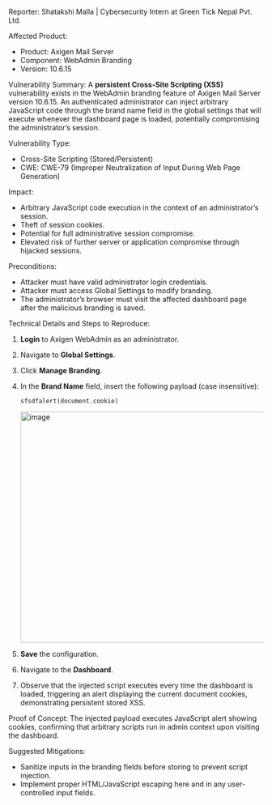 Reporter:
Shatakshi Malla | Cybersecurity Intern at Green Tick Nepal Pvt. Ltd.

Affected Product:
- Product: Axigen Mail Server
- Component: WebAdmin Branding
- Version: 10.6.15

Vulnerability Summary:
A **persistent Cross-Site Scripting (XSS)** vulnerability exists in the WebAdmin branding feature of Axigen Mail Server version 10.6.15. An authenticated administrator can inject arbitrary JavaScript code through the brand name field in the global settings that will execute whenever the dashboard page is loaded, potentially compromising the administrator’s session.

Vulnerability Type:
- Cross-Site Scripting (Stored/Persistent)
- CWE: CWE-79 (Improper Neutralization of Input During Web Page Generation)

Impact:
- Arbitrary JavaScript code execution in the context of an administrator’s session.
- Theft of session cookies.
- Potential for full administrative session compromise.
- Elevated risk of further server or application compromise through hijacked sessions.
 
Preconditions:
- Attacker must have valid administrator login credentials.
- Attacker must access Global Settings to modify branding.
- The administrator’s browser must visit the affected dashboard page after the malicious branding is saved.

Technical Details and Steps to Reproduce:

1. **Login** to Axigen WebAdmin as an administrator.
2. Navigate to **Global Settings**.
3. Click **Manage Branding**.
4. In the **Brand Name** field, insert the following payload (case insensitive):
   
   ```
   sfsdfalert(document.cookie)
   ```
   <img width="1754" height="456" alt="image" src="https://github.com/user-attachments/assets/97f44468-3874-4646-a024-cb3c810f2571" />

5. **Save** the configuration.
6. Navigate to the **Dashboard**.
7. Observe that the injected script executes every time the dashboard is loaded, triggering an alert displaying the current document cookies, demonstrating persistent stored XSS.

Proof of Concept:
The injected payload executes JavaScript alert showing cookies, confirming that arbitrary scripts run in admin context upon visiting the dashboard.

Suggested Mitigations:
- Sanitize inputs in the branding fields before storing to prevent script injection.
- Implement proper HTML/JavaScript escaping here and in any user-controlled input fields.
